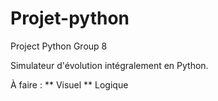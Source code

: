 # Projet-python
Project Python Group 8

Simulateur d'évolution intégralement en Python.

À faire :
** Visuel
** Logique
